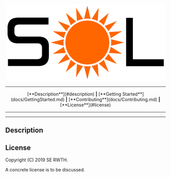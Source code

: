 <div align="center">
    <img src="docs/media/images/logo.png" width="500"/>
</div>

<hr/>

<div align="center">
    [**Description**](#description) <b>|</b>
    [**Getting Started**](docs/GettingStarted.md) <b>|</b>
    [**Contributing**](docs/Contributing.md) <b>|</b>
    [**License**](#license)
</div>

<hr/>

<div align="center">
</div>

- - -

## Description

## License
Copyright (C) 2019 SE RWTH.

A concrete license is to be discussed.